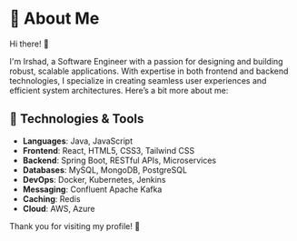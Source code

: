 # 💫 About Me

Hi there! 👋

I'm Irshad, a Software Engineer with a passion for designing and building robust, scalable applications. With expertise in both frontend and backend technologies, I specialize in creating seamless user experiences and efficient system architectures. Here’s a bit more about me:

## 🔧 Technologies & Tools

- **Languages**: Java, JavaScript
- **Frontend**: React, HTML5, CSS3, Tailwind CSS
- **Backend**: Spring Boot, RESTful APIs, Microservices
- **Databases**: MySQL, MongoDB, PostgreSQL
- **DevOps**: Docker, Kubernetes, Jenkins
- **Messaging**: Confluent Apache Kafka
- **Caching**: Redis
- **Cloud**: AWS, Azure


<!-- ## 🚀 Current Projects

- **[Project Name](#)**: Description of your current project.
- **[Another Project](#)**: Brief description of another project you’re working on. -->

<!-- ## 📈 My Contributions

- **[Open Source Contributions](#)**: Highlight your contributions to open source projects.
- **[Blog Posts](#)**: Links to any blog posts or articles you've written.

## 💼 Work Experience

- **[Company Name](#)**: Role, key responsibilities, and achievements.
- **[Previous Company](#)**: Brief overview of your role and contributions. -->

<!-- ## 📫 Get in Touch

Feel free to reach out to me via:

- [LinkedIn](https://www.linkedin.com/in/your-profile)
- [GitHub](https://github.com/your-profile)
- [Email](mailto:your-email@example.com) -->

<!-- ## 📑 Resume

You can download my resume here: [Resume](https://drive.google.com/file/d/1jVD67Y3HhkhkpN6odIxVSksdQ_lX4TFS/view?usp=sharing)
-->
Thank you for visiting my profile! 🚀


<!-- # React + Vite

This template provides a minimal setup to get React working in Vite with HMR and some ESLint rules.

Currently, two official plugins are available:

- [@vitejs/plugin-react](https://github.com/vitejs/vite-plugin-react/blob/main/packages/plugin-react/README.md) uses [Babel](https://babeljs.io/) for Fast Refresh
- [@vitejs/plugin-react-swc](https://github.com/vitejs/vite-plugin-react-swc) uses [SWC](https://swc.rs/) for Fast Refresh -->
